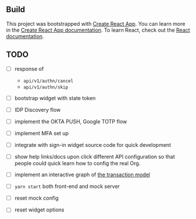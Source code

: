 
## Build

This project was bootstrapped with [Create React App](https://github.com/facebook/create-react-app).
You can learn more in the [Create React App documentation](https://facebook.github.io/create-react-app/docs/getting-started).
To learn React, check out the [React documentation](https://reactjs.org/).

## TODO

- [ ] response of
  - `api/v1/authn/cancel`
  - `api/v1/authn/skip`
- [ ] bootstrap widget with state token
- [ ] IDP Discovery flow
- [ ] implement the OKTA PUSH, Google TOTP flow
- [ ] implement MFA set up

- [ ] integrate with sign-in widget source code for quick development
- [ ] show help links/docs upon click different API configuration so that people could quick learn how to config the real Org.
- [ ] implement an interactive graph of [the transaction model](https://raw.githubusercontent.com/okta/okta.github.io/source/_source/_assets/img/auth-state-model.png)
- [ ] `yarn start` both front-end and mock server
- [ ] reset mock config
- [ ] reset widget options
